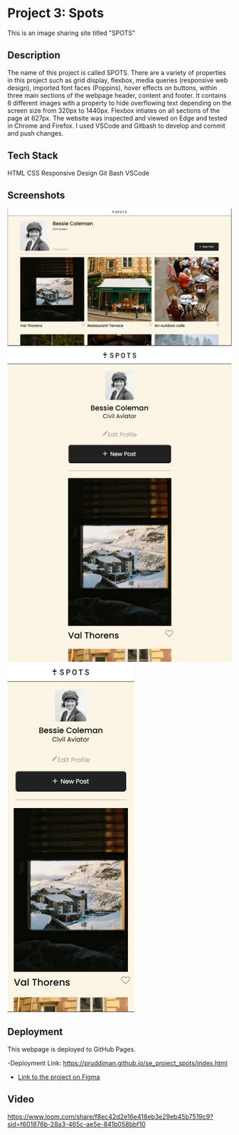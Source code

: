 # Project 3: Spots

This is an image sharing site titled "SPOTS"

## Description

The name of this project is called SPOTS. There are a variety of properties in this project such as grid display, flexbox, media queries (responsive web design), imported font faces (Poppins), hover effects on buttons, within three main sections of the webpage header, content and footer. It contains 6 different images with a property to hide overflowing text depending on the screen size from 320px to 1440px. Flexbox intiates on all sections of the page at 627px. The website was inspected and viewed on Edge and tested in Chrome and Firefox. I used VSCode and Gitbash to develop and commit and push changes.

## Tech Stack

HTML
CSS
Responsive Design
Git Bash
VSCode

## Screenshots

![1440px Resolution in Grid Display](image.png)
![627px Resolution in Flexbox Display](image-1.png)
![320px Resolution in Flexbox Display](image-2.png)

## Deployment

This webpage is deployed to GitHub Pages.

-Deployment Link: https://pruddiman.github.io/se_project_spots/index.html

- [Link to the project on Figma](https://www.figma.com/file/BBNm2bC3lj8QQMHlnqRsga/Sprint-3-Project-%E2%80%94-Spots?type=design&node-id=2%3A60&mode=design&t=afgNFybdorZO6cQo-1)

## Video

https://www.loom.com/share/f8ec42d2e16e418eb3e29eb45b7519c9?sid=f601876b-28a3-465c-ae5e-841b058bbf10
